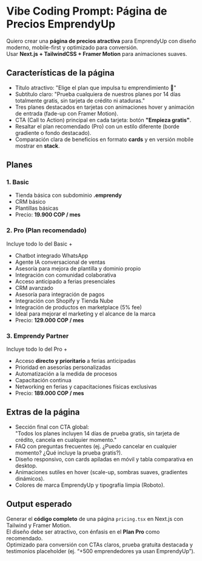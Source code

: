 # Vibe Coding Prompt: Página de Precios EmprendyUp

Quiero crear una **página de precios atractiva** para EmprendyUp con diseño moderno, mobile-first y optimizado para conversión.  
Usar **Next.js + TailwindCSS + Framer Motion** para animaciones suaves.

## Características de la página

- Título atractivo: "Elige el plan que impulsa tu emprendimiento 🚀"
- Subtítulo claro: "Prueba cualquiera de nuestros planes por 14 días totalmente gratis, sin tarjeta de crédito ni ataduras."
- Tres planes destacados en tarjetas con animaciones hover y animación de entrada (fade-up con Framer Motion).
- CTA (Call to Action) principal en cada tarjeta: botón **"Empieza gratis"**.
- Resaltar el plan recomendado (Pro) con un estilo diferente (borde gradiente o fondo destacado).
- Comparación clara de beneficios en formato **cards** y en versión mobile mostrar en **stack**.

## Planes

### 1. Basic

- Tienda básica con subdominio **.emprendy**
- CRM básico
- Plantillas básicas
- Precio: **19.900 COP / mes**

### 2. Pro (Plan recomendado)

Incluye todo lo del Basic +

- Chatbot integrado WhatsApp
- Agente IA conversacional de ventas
- Asesoría para mejora de plantilla y dominio propio
- Integración con comunidad colaborativa
- Acceso anticipado a ferias presenciales
- CRM avanzado
- Asesoría para integración de pagos
- Integración con Shopify y Tienda Nube
- Integración de productos en marketplace (5% fee)
- Ideal para mejorar el marketing y el alcance de la marca
- Precio: **129.000 COP / mes**

### 3. Emprendy Partner

Incluye todo lo del Pro +

- Acceso **directo y prioritario** a ferias anticipadas
- Prioridad en asesorías personalizadas
- Automatización a la medida de procesos
- Capacitación continua
- Networking en ferias y capacitaciones físicas exclusivas
- Precio: **189.000 COP / mes**

## Extras de la página

- Sección final con CTA global:  
  "Todos los planes incluyen 14 días de prueba gratis, sin tarjeta de crédito, cancela en cualquier momento."
- FAQ con preguntas frecuentes (ej. ¿Puedo cancelar en cualquier momento? ¿Qué incluye la prueba gratis?).
- Diseño responsivo, con cards apiladas en móvil y tabla comparativa en desktop.
- Animaciones sutiles en hover (scale-up, sombras suaves, gradientes dinámicos).
- Colores de marca EmprendyUp y tipografía limpia (Roboto).

## Output esperado

Generar el **código completo** de una página `pricing.tsx` en Next.js con Tailwind y Framer Motion.  
El diseño debe ser atractivo, con énfasis en el **Plan Pro** como recomendado.  
Optimizado para conversión con CTAs claros, prueba gratuita destacada y testimonios placeholder (ej. “+500 emprendedores ya usan EmprendyUp”).

